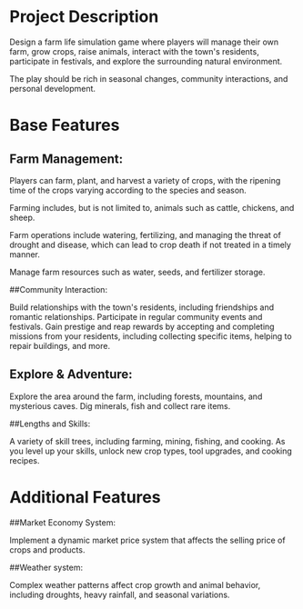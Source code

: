 # Project Description
  Design a farm life simulation game where players will manage their own farm, grow crops, raise animals, interact with the town's residents, participate in festivals, and explore the surrounding natural environment.
  
  The play should be rich in seasonal changes, community interactions, and personal development.

# Base Features
 ## Farm Management:
  
  Players can farm, plant, and harvest a variety of crops, with the ripening time of the crops varying according to the species and season.
  
  Farming includes, but is not limited to, animals such as cattle, chickens, and sheep.
  
  Farm operations include watering, fertilizing, and managing the threat of drought and disease, which can lead to crop death if not treated in a timely manner.
  
  Manage farm resources such as water, seeds, and fertilizer storage.
	
  ##Community Interaction:
  
  Build relationships with the town's residents, including friendships and romantic relationships.
  Participate in regular community events and festivals.
  Gain prestige and reap rewards by accepting and completing missions from your residents, including collecting specific items, helping to repair buildings, and more.
	
 ## Explore & Adventure:

Explore the area around the farm, including forests, mountains, and mysterious caves.
Dig minerals, fish and collect rare items.
	
  ##Lengths and Skills:

A variety of skill trees, including farming, mining, fishing, and cooking.
As you level up your skills, unlock new crop types, tool upgrades, and cooking recipes.

# Additional Features
  ##Market Economy System:
  
  Implement a dynamic market price system that affects the selling price of crops and products.
	
  ##Weather system:
  
  Complex weather patterns affect crop growth and animal behavior, including droughts, heavy rainfall, and seasonal variations.
